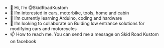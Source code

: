 - 👋 Hi, I’m @SkidRoadKustom
- 👀 I’m interested in cars, motorbike, tools, home and cabin
- 🌱 I’m currently learning Arduino, coding and hardware
- 💞️ I’m looking to collaborate on Bulding low entrance solutions for modifying cars and motorcycles
- 📫 How to reach me. You can send me a message on Skid Road Kustom on facebook
  

<!---
SkidRoadKustom/SkidRoadKustom is a ✨ special ✨ repository because its `README.md` (this file) appears on your GitHub profile.
You can click the Preview link to take a look at your changes.
--->
